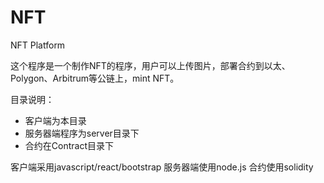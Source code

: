 # NFT
 NFT Platform

 这个程序是一个制作NFT的程序，用户可以上传图片，部署合约到以太、Polygon、Arbitrum等公链上，mint NFT。

 目录说明：
  - 客户端为本目录
  - 服务器端程序为server目录下
  - 合约在Contract目录下

  客户端采用javascript/react/bootstrap
  服务器端使用node.js
  合约使用solidity